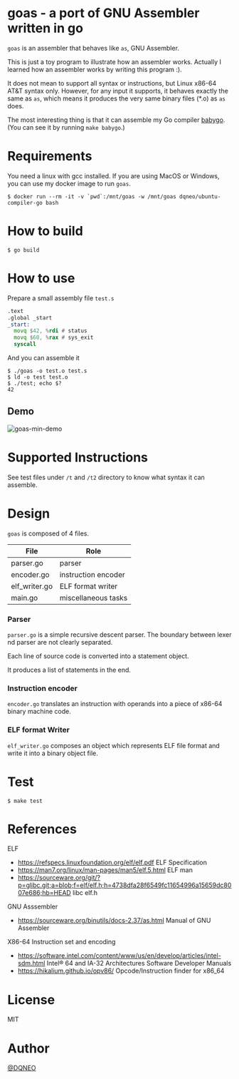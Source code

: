 # goas - a port of GNU Assembler written in go

`goas` is an assembler that behaves like `as`, GNU Assembler.

This is just a toy program to illustrate how an assembler works. Actually I learned how an assembler works by writing this program :).

It does not mean to support all syntax or instructions, but  Linux x86-64 AT&T syntax only.
However, for any input it supports, it behaves exactly the same as `as`,
 which means it produces the very same binary files (*.o) as `as` does.

The most interesting thing is that it can assemble my Go compiler [babygo](https://github.com/DQNEO/babygo). (You can see it by running `make babygo`.)


# Requirements

You need a linux with gcc installed.
If you are using MacOS or Windows, you can use my docker image to run `goas`.

```
$ docker run --rm -it -v `pwd`:/mnt/goas -w /mnt/goas dqneo/ubuntu-compiler-go bash
```

# How to build

```
$ go build
```

# How to use

Prepare a small assembly file `test.s`

```asm
.text
.global _start
_start:
  movq $42, %rdi # status
  movq $60, %rax # sys_exit
  syscall
```

And you can assemble it

```terminal
$ ./goas -o test.o test.s
$ ld -o test test.o
$ ./test; echo $?
42
```

## Demo

![goas-min-demo](https://user-images.githubusercontent.com/188741/134793225-411c06e7-982d-44aa-8fec-34139d5d080b.gif)


# Supported Instructions

See test files under `/t` and `/t2` directory to know what syntax it can assemble.

# Design

`goas` is composed of 4 files.

File|Role
---|---
parser.go | parser
encoder.go | instruction encoder
elf_writer.go | ELF format writer
main.go | miscellaneous tasks

### Parser

`parser.go` is a simple recursive descent parser. The boundary between lexer nd parser are not clearly separated.

Each line of source code is converted into a statement object.

It produces a list of statements in the end.

### Instruction encoder

`encoder.go` translates an instruction with operands into a piece of x86-64 binary machine code.

### ELF format Writer

`elf_writer.go` composes an object which represents ELF file format and write it into a binary object file.

# Test

```
$ make test
```

# References

ELF

* https://refspecs.linuxfoundation.org/elf/elf.pdf ELF Specification
* https://man7.org/linux/man-pages/man5/elf.5.html ELF man
* https://sourceware.org/git/?p=glibc.git;a=blob;f=elf/elf.h;h=4738dfa28f6549fc11654996a15659dc8007e686;hb=HEAD libc elf.h

GNU Asssembler

* https://sourceware.org/binutils/docs-2.37/as.html Manual of GNU Assembler

X86-64 Instruction set and encoding

* https://software.intel.com/content/www/us/en/develop/articles/intel-sdm.html Intel® 64 and IA-32 Architectures Software Developer Manuals
* https://hikalium.github.io/opv86/ Opcode/Instruction finder for x86_64

# License

MIT

# Author

[@DQNEO](https://twitter.com/DQNEO)

